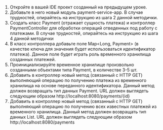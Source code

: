 1. Откройте в вашей IDE проект созданный на предыдущем уроке.
2. Добавьте в него новый модуль payment-service-app. В случае трудностей,
   опирайтесь на инструкцию из шага 2 данной методички.
3. Создать класс Payment (отражает сущность платежа) и контроллер
   PaymentController для обработки операций отведенных под работу с платежами.
   В случае трудностей, опирайтесь на инструкцию из шага 4 данной методички
4. В класс контроллера добавьте поле Map<Long, Payment> (в качестве ключа для
   значения будет использоваться идентификатор платежа). Данное поле будет
   играть роль временного хранилища созданных платежей.
5. Проинициализируйте временное хранилище произвольно созданными
   объектами типа Payment, в количестве 3-5 шт.
6. Добавить в контроллер новый метод (связанный с HTTP GET) выполняющий
   операцию по получению платежа из временного хранилища на основе
   переданного идентификатора. Данный метод должен возвращать тип данных
   Payment. URL должен выглядеть следующим образом
   http://localhost:8080/payments/{id}
7. Добавить в контроллер новый метод (связанный с HTTP GET) выполняющий
   операцию по получению всех известных платежей из временного хранилища.
   Данный метод должен возвращать тип данных List<Payment>. URL должен
   выглядеть следующим образом http://localhost:8080/payments